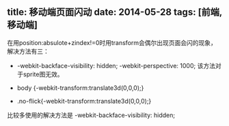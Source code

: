 title: 移动端页面闪动
date: 2014-05-28
tags: [前端, 移动端]
---

在用position:absulote+zindex!=0时用transform会偶尔出现页面会闪的现象，解决方法有三：

- -webkit-backface-visibility: hidden;
-webkit-perspective: 1000;
该方法对于sprite图无效。

- body {-webkit-transform:translate3d(0,0,0);}

- .no-flick{-webkit-transform:translate3d(0,0,0);}

比较多使用的解决方法是 -webkit-backface-visibility: hidden;